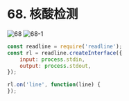 # 68. 核酸检测
![68](/images/od/68.png)
![68-1](/images/od/68-1.png)

```js
const readline = require('readline');
const rl = readline.createInterface({
    input: process.stdin,
    output: process.stdout,
});

rl.on('line', function(line) {
});
```

